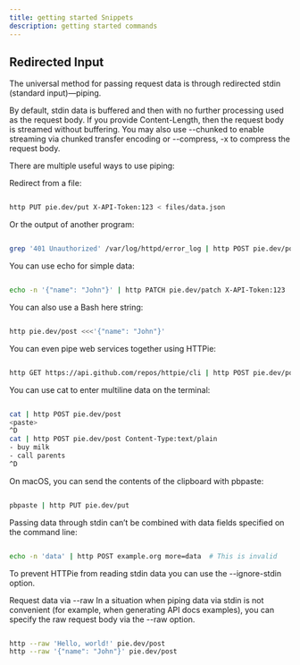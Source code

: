 ```yaml
---
title: getting started Snippets 
description: getting started commands
---
```


## Redirected Input

The universal method for passing request data is through redirected stdin (standard input)—piping.

By default, stdin data is buffered and then with no further processing used as the request body. If you provide Content-Length, then the request body is streamed without buffering. You may also use --chunked to enable streaming via chunked transfer encoding or --compress, -x to compress the request body.

There are multiple useful ways to use piping:

Redirect from a file:
```sh

http PUT pie.dev/put X-API-Token:123 < files/data.json

```



Or the output of another program:
```sh

grep '401 Unauthorized' /var/log/httpd/error_log | http POST pie.dev/post

```



You can use echo for simple data:
```sh

echo -n '{"name": "John"}' | http PATCH pie.dev/patch X-API-Token:123

```



You can also use a Bash here string:
```sh

http pie.dev/post <<<'{"name": "John"}'

```

You can even pipe web services together using HTTPie:

```sh

http GET https://api.github.com/repos/httpie/cli | http POST pie.dev/post

```

You can use cat to enter multiline data on the terminal:

```sh

cat | http POST pie.dev/post
<paste>
^D
cat | http POST pie.dev/post Content-Type:text/plain
- buy milk
- call parents
^D

```

On macOS, you can send the contents of the clipboard with pbpaste:
```sh

pbpaste | http PUT pie.dev/put

```


Passing data through stdin can’t be combined with data fields specified on the command line:

```sh

echo -n 'data' | http POST example.org more=data  # This is invalid

```



To prevent HTTPie from reading stdin data you can use the --ignore-stdin option.

Request data via --raw
In a situation when piping data via stdin is not convenient (for example, when generating API docs examples), you can specify the raw request body via the --raw option.
```sh

http --raw 'Hello, world!' pie.dev/post
http --raw '{"name": "John"}' pie.dev/post

```
